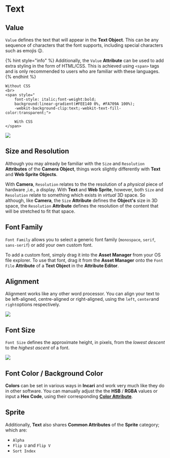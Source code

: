 # Text

## Value

`Value` defines the text that will appear in the **Text Object**. This can be any sequence of characters that the font supports, including special characters such as emojis 😉.

{% hint style="info" %}
Additionally, the `Value` **Attribute** can be used to add extra styling in the form of HTML/CSS. This is achieved using `<span>` tags and is only recommended to users who are familiar with these languages.
{% endhint %}

```markup
Without CSS
<br>
<span style="
    font-style: italic;font-weight:bold;
    background:linear-gradient(#FEE140 0%, #FA709A 100%);
    -webkit-background-clip:text;-webkit-text-fill-color:transparent;">

    With CSS
</span>
```

![](../../.gitbook/assets/css.png)

## Size and Resolution

Although you may already be familiar with the `Size` and `Resolution` **Attributes** of the **Camera Object**, things work slightly differently with **Text** and **Web Sprite Objects**.

With **Camera**, `Resolution` relates to the the resolution of a _physical_ piece of hardware ,i.e., a display. With **Text** and **Web Sprite**, however, both `Size` and `Resolution` relate to something which exists in _virtual_ 3D space. So although, like **Camera**, the `Size` **Attribute** defines the **Object's** size in 3D space, the `Resolution` **Attribute** defines the resolution of the content that will be stretched to fit that space.

## Font Family

`Font Family` allows you to select a generic font family (`monospace`, `serif`, `sans-serif`) or add your own custom font.

To add a custom font, simply drag it into the **Asset Manager** from your OS file explorer. To use that font, drag it from the **Asset Manager** onto the `Font File` **Attribute** of a **Text Object** in the **Attribute Editor**.

## Alignment

Alignment works like any other word processor. You can align your text to be left-aligned, centre-aligned or right-aligned, using the `left`, `center`and `right`options respectively.

![](../../.gitbook/assets/alignment.png)

## Font Size

`Font Size` defines the approximate height, in pixels, from the _lowest descent_ to the _highest ascent_ of a font.

![](../../.gitbook/assets/font-size.png)

## Font Color / Background Color

**Colors** can be set in various ways in **Incari** and work very much like they do in other software. You can manually adjust the the **HSB** / **RGBA** values or input a **Hex Code**, using their corresponding [**Color Attribute**](broken-reference).

## Sprite

Additionally, **Text** also shares **Common Attributes** of the **Sprite** category; which are:

* `Alpha`
* `Flip U` and `Flip V`
* `Sort Index`
